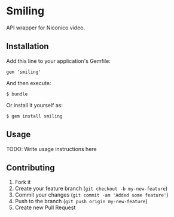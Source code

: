 # Smiling

API wrapper for Niconico video.

## Installation

Add this line to your application's Gemfile:

    gem 'smiling'

And then execute:

    $ bundle

Or install it yourself as:

    $ gem install smiling

## Usage

TODO: Write usage instructions here

## Contributing

1. Fork it
2. Create your feature branch (`git checkout -b my-new-feature`)
3. Commit your changes (`git commit -am 'Added some feature'`)
4. Push to the branch (`git push origin my-new-feature`)
5. Create new Pull Request
